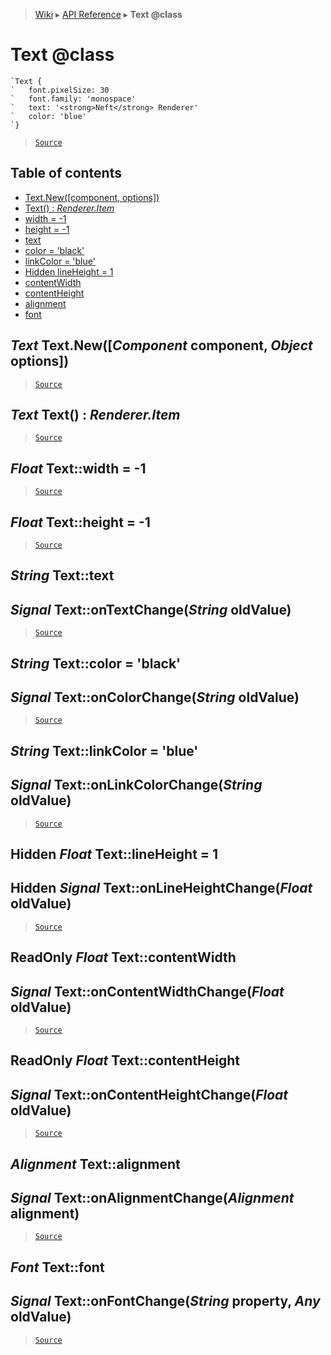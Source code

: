 > [Wiki](Home) ▸ [API Reference](API-Reference) ▸ **Text @class**

Text @class
===========

```nml
`Text {
`   font.pixelSize: 30
`   font.family: 'monospace'
`   text: '<strong>Neft</strong> Renderer'
`   color: 'blue'
`}
```

> [`Source`](/Neft-io/neft/tree/master/src/renderer/types/basics/item/types/text.litcoffee#text-class)

## Table of contents
  * [Text.New([component, options])](#text-textnewcomponent-component-object-options)
  * [Text() : *Renderer.Item*](#text-text--rendereritem)
  * [width = -1](#float-textwidth--1)
  * [height = -1](#float-textheight--1)
  * [text](#string-texttext)
  * [color = 'black'](#string-textcolor--black)
  * [linkColor = 'blue'](#string-textlinkcolor--blue)
  * [Hidden lineHeight = 1](#hidden-float-textlineheight--1)
  * [contentWidth](#readonly-float-textcontentwidth)
  * [contentHeight](#readonly-float-textcontentheight)
  * [alignment](#alignment-textalignment)
  * [font](#font-textfont)

*Text* Text.New([*Component* component, *Object* options])
----------------------------------------------------------

> [`Source`](/Neft-io/neft/tree/master/src/renderer/types/basics/item/types/text.litcoffee#text-textnewcomponent-component-object-options)

*Text* Text() : *Renderer.Item*
-------------------------------

> [`Source`](/Neft-io/neft/tree/master/src/renderer/types/basics/item/types/text.litcoffee#text-text--rendereritem)

*Float* Text::width = -1
------------------------

> [`Source`](/Neft-io/neft/tree/master/src/renderer/types/basics/item/types/text.litcoffee#float-textwidth--1)

*Float* Text::height = -1
-------------------------

> [`Source`](/Neft-io/neft/tree/master/src/renderer/types/basics/item/types/text.litcoffee#float-textheight--1)

*String* Text::text
-------------------
## *Signal* Text::onTextChange(*String* oldValue)

> [`Source`](/Neft-io/neft/tree/master/src/renderer/types/basics/item/types/text.litcoffee#string-texttext-signal-textontextchangestring-oldvalue)

*String* Text::color = 'black'
------------------------------
## *Signal* Text::onColorChange(*String* oldValue)

> [`Source`](/Neft-io/neft/tree/master/src/renderer/types/basics/item/types/text.litcoffee#string-textcolor--black-signal-textoncolorchangestring-oldvalue)

*String* Text::linkColor = 'blue'
---------------------------------
## *Signal* Text::onLinkColorChange(*String* oldValue)

> [`Source`](/Neft-io/neft/tree/master/src/renderer/types/basics/item/types/text.litcoffee#string-textlinkcolor--blue-signal-textonlinkcolorchangestring-oldvalue)

Hidden *Float* Text::lineHeight = 1
-----------------------------------
## Hidden *Signal* Text::onLineHeightChange(*Float* oldValue)

> [`Source`](/Neft-io/neft/tree/master/src/renderer/types/basics/item/types/text.litcoffee#hidden-float-textlineheight--1-hidden-signal-textonlineheightchangefloat-oldvalue)

ReadOnly *Float* Text::contentWidth
-----------------------------------
## *Signal* Text::onContentWidthChange(*Float* oldValue)

> [`Source`](/Neft-io/neft/tree/master/src/renderer/types/basics/item/types/text.litcoffee#readonly-float-textcontentwidth-signal-textoncontentwidthchangefloat-oldvalue)

ReadOnly *Float* Text::contentHeight
------------------------------------
## *Signal* Text::onContentHeightChange(*Float* oldValue)

> [`Source`](/Neft-io/neft/tree/master/src/renderer/types/basics/item/types/text.litcoffee#readonly-float-textcontentheight-signal-textoncontentheightchangefloat-oldvalue)

*Alignment* Text::alignment
---------------------------
## *Signal* Text::onAlignmentChange(*Alignment* alignment)

> [`Source`](/Neft-io/neft/tree/master/src/renderer/types/basics/item/types/text.litcoffee#alignment-textalignment-signal-textonalignmentchangealignment-alignment)

*Font* Text::font
-----------------
## *Signal* Text::onFontChange(*String* property, *Any* oldValue)

> [`Source`](/Neft-io/neft/tree/master/src/renderer/types/basics/item/types/text.litcoffee#font-textfont-signal-textonfontchangestring-property-any-oldvalue)


